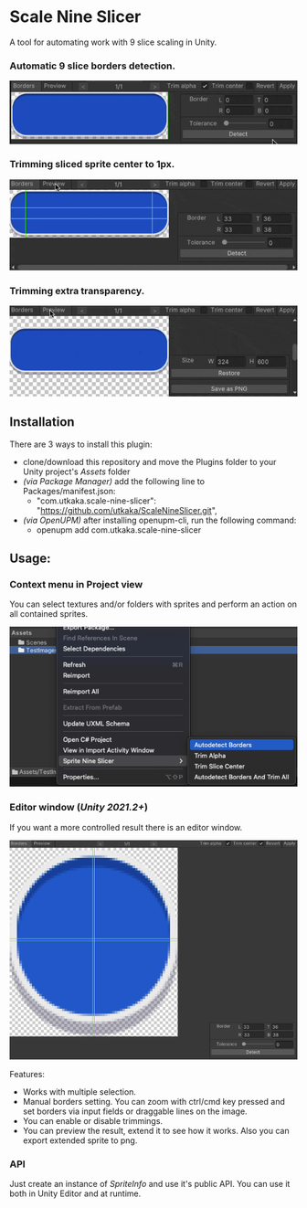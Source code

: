 # Scale Nine Slicer

A tool for automating work with 9 slice scaling in Unity.

### Automatic 9 slice borders detection.

![Autodetection!](Documentation~/images/autodetection.gif "Autodetection")

### Trimming sliced sprite center to 1px.

![Trim center!](Documentation~/images/trim-center.gif "Trim center")

### Trimming extra transparency.

![Trim alpha!](Documentation~/images/trim-alpha.gif "Trim alpha")

## Installation

There are 3 ways to install this plugin:
- clone/download this repository and move the Plugins folder to your Unity project's *Assets* folder
- *(via Package Manager)* add the following line to Packages/manifest.json:
  - "com.utkaka.scale-nine-slicer": "https://github.com/utkaka/ScaleNineSlicer.git",
- *(via OpenUPM)* after installing openupm-cli, run the following command:
  - openupm add com.utkaka.scale-nine-slicer

## Usage:

### Context menu in Project view

You can select textures and/or folders with sprites and perform an action on all contained sprites.

![Context menu!](Documentation~/images/project-view-context.png "Context menu")

### Editor window (*Unity 2021.2+*)

If you want a more controlled result there is an editor window.

![Editor window!](Documentation~/images/sprite-nine-slicer-editor.png "Editor window")

Features:

- Works with multiple selection.
- Manual borders setting. You can zoom with ctrl/cmd key pressed and set borders via input fields or draggable lines on the image.
- You can enable or disable trimmings.
- You can preview the result, extend it to see how it works. Also you can export extended sprite to png.

### API

Just create an instance of *SpriteInfo* and use it's public API. You can use it both in Unity Editor and at runtime.
